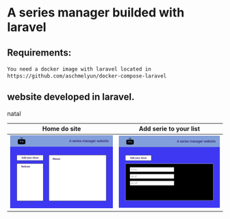 # A series manager builded with laravel
## Requirements:
    You need a docker image with laravel located in https://github.com/aschmelyun/docker-compose-laravel
## website developed in laravel.
natal

Home do site             |  Add serie to your list
:-------------------------:|:-------------------------:
![Home](resources/img/Home.png)  |  ![INSERT serie](resources/img/Add-show.png)
